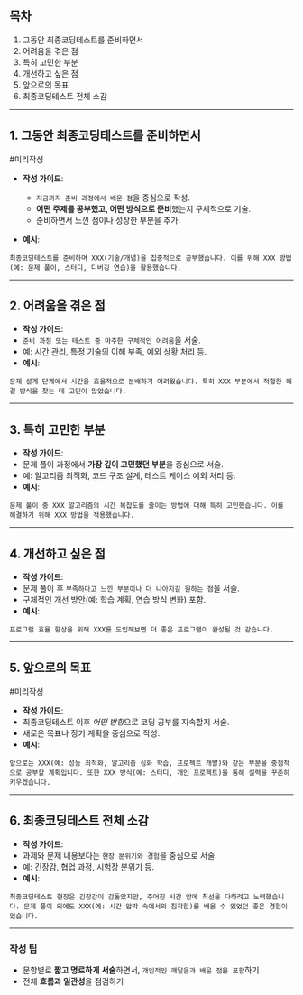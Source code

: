 ## 목차
1. 그동안 최종코딩테스트를 준비하면서
2. 어려움을 겪은 점
3. 특히 고민한 부분
4. 개선하고 싶은 점
5. 앞으로의 목표
6. 최종코딩테스트 전체 소감

---

## 1. 그동안 최종코딩테스트를 준비하면서
#미리작성

- **작성 가이드**:
  - `지금까지 준비 과정에서 배운 점`을 중심으로 작성.
  - **어떤 주제를 공부했고, 어떤 방식으로 준비**했는지 구체적으로 기술.
  - 준비하면서 느낀 점이나 성장한 부분을 추가.
  
- **예시**:
```
최종코딩테스트를 준비하며 XXX(기술/개념)을 집중적으로 공부했습니다. 이를 위해 XXX 방법(예: 문제 풀이, 스터디, 디버깅 연습)을 활용했습니다.
```
---

## 2. 어려움을 겪은 점

- **작성 가이드**:
- `준비 과정 또는 테스트 중 마주한 구체적인 어려움`을 서술.
- 예: 시간 관리, 특정 기술의 이해 부족, 예외 상황 처리 등.
- **예시**:
```
문제 설계 단계에서 시간을 효율적으로 분배하기 어려웠습니다. 특히 XXX 부분에서 적합한 해결 방식을 찾는 데 고민이 많았습니다.
```

---

## 3. 특히 고민한 부분

- **작성 가이드**:
- 문제 풀이 과정에서 **가장 깊이 고민했던 부분**을 중심으로 서술.
- 예: 알고리즘 최적화, 코드 구조 설계, 테스트 케이스 예외 처리 등.
- **예시**:
```
문제 풀이 중 XXX 알고리즘의 시간 복잡도를 줄이는 방법에 대해 특히 고민했습니다. 이를 해결하기 위해 XXX 방법을 적용했습니다.
```

---

## 4. 개선하고 싶은 점

- **작성 가이드**:
- 문제 풀이 후 `부족하다고 느낀 부분이나 더 나아지길 원하는 점`을 서술.
- 구체적인 개선 방안(예: 학습 계획, 연습 방식 변화) 포함.
- **예시**:
```
프로그램 효율 향상을 위해 XXX를 도입해보면 더 좋은 프로그램이 완성될 것 같습니다.
```

---

## 5. 앞으로의 목표
#미리작성 
- **작성 가이드**:
- 최종코딩테스트 이후 *어떤 방향*으로 코딩 공부를 지속할지 서술.
- 새로운 목표나 장기 계획을 중심으로 작성.
- **예시**:
```
앞으로는 XXX(예: 성능 최적화, 알고리즘 심화 학습, 프로젝트 개발)와 같은 부분을 중점적으로 공부할 계획입니다. 또한 XXX 방식(예: 스터디, 개인 프로젝트)을 통해 실력을 꾸준히 키우겠습니다.
```

---

## 6. 최종코딩테스트 전체 소감

- **작성 가이드**:
- 과제와 문제 내용보다는 `현장 분위기와 경험`을 중심으로 서술.
- 예: 긴장감, 협업 과정, 시험장 분위기 등.
- **예시**:
```
최종코딩테스트 현장은 긴장감이 감돌았지만, 주어진 시간 안에 최선을 다하려고 노력했습니다. 문제 풀이 외에도 XXX(예: 시간 압박 속에서의 침착함)를 배울 수 있었던 좋은 경험이었습니다.
```

---

### 작성 팁
- 문항별로 **짧고 명료하게 서술**하면서, `개인적인 깨달음과 배운 점을 포함`하기
- 전체 **흐름과 일관성**을 점검하기
